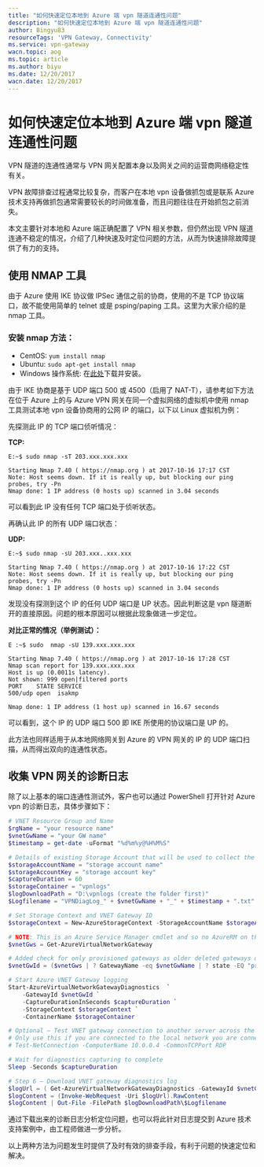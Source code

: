 ```yaml
---
title: "如何快速定位本地到 Azure 端 vpn 隧道连通性问题"
description: "如何快速定位本地到 Azure 端 vpn 隧道连通性问题"
author: Bingyu83
resourceTags: 'VPN Gateway, Connectivity'
ms.service: vpn-gateway
wacn.topic: aog
ms.topic: article
ms.author: biyu
ms.date: 12/20/2017
wacn.date: 12/20/2017
---
```


# 如何快速定位本地到 Azure 端 vpn 隧道连通性问题

VPN 隧道的连通性通常与 VPN 网关配置本身以及网关之间的运营商网络稳定性有关。

VPN 故障排查过程通常比较复杂，而客户在本地 vpn 设备做抓包或是联系 Azure 技术支持再做抓包通常需要较长的时间做准备，而且问题往往在开始抓包之前消失。

本文主要针对本地和 Azure 端正确配置了 VPN 相关参数，但仍然出现 VPN 隧道连通不稳定的情况，介绍了几种快速及时定位问题的方法，从而为快速排除故障提供了有力的支持。

## 使用 NMAP 工具

由于 Azure 使用 IKE 协议做 IPSec 通信之前的协商，使用的不是 TCP 协议端口，故不能使用简单的 telnet 或是 psping/paping 工具。这里为大家介绍的是 nmap 工具。

### 安装 nmap 方法：

- CentOS: `yum install nmap`<br>
- Ubuntu: `sudo apt-get install nmap`<br>
- Windows 操作系统: 在[此处](https://nmap.org/download.html)下载并安装。

由于 IKE 协商是基于 UDP 端口 500 或 4500（启用了 NAT-T），请参考如下方法在位于 Azure 上的与 Azure VPN 网关在同一个虚拟网络的虚拟机中使用 nmap 工具测试本地 vpn 设备协商用的公网 IP 的端口，以下以 Linux 虚拟机为例：

先探测此 IP 的 TCP 端口侦听情况：

**TCP:**

```
E:~$ sudo nmap -sT 203.xxx.xxx.xxx

Starting Nmap 7.40 ( https://nmap.org ) at 2017-10-16 17:17 CST
Note: Host seems down. If it is really up, but blocking our ping probes, try -Pn
Nmap done: 1 IP address (0 hosts up) scanned in 3.04 seconds
```

可以看到此 IP 没有任何 TCP 端口处于侦听状态。

再确认此 IP 的所有 UDP 端口状态：

**UDP:**

```
E:~$ sudo nmap -sU 203.xxx..xxx.xxx
 
Starting Nmap 7.40 ( https://nmap.org ) at 2017-10-16 17:22 CST
Note: Host seems down. If it is really up, but blocking our ping probes, try -Pn
Nmap done: 1 IP address (0 hosts up) scanned in 3.04 seconds
```

发现没有探测到这个 IP 的任何 UDP 端口是 UP 状态。因此判断这是 vpn 隧道断开的直接原因。问题的根本原因可以根据此现象做进一步定位。

**对比正常的情况（举例测试）：**

```
E :~$ sudo  nmap -sU 139.xxx.xxx.xxx
 
Starting Nmap 7.40 ( https://nmap.org ) at 2017-10-16 17:28 CST
Nmap scan report for 139.xxx.xxx.xxx
Host is up (0.0011s latency).
Not shown: 999 open|filtered ports
PORT    STATE SERVICE
500/udp open  isakmp
 
Nmap done: 1 IP address (1 host up) scanned in 16.67 seconds
```

可以看到，这个 IP 的 UDP 端口 500 即 IKE 所使用的协议端口是 UP 的。

此方法也同样适用于从本地网络网关到 Azure 的 VPN 网关的 IP 的 UDP 端口扫描，从而得出双向的连通性状态。

## 收集 VPN 网关的诊断日志

除了以上基本的端口连通性测试外，客户也可以通过 PowerShell 打开针对 Azure vpn 的诊断日志，具体步骤如下：

```PowerShell
# VNET Resource Group and Name
$rgName = "your resource name"
$vnetGwName = "your GW name"
$timestamp = get-date -uFormat "%d%m%y@%H%M%S"

# Details of existing Storage Account that will be used to collect the logs
$storageAccountName = "storage account name"
$storageAccountKey = "storage account key"
$captureDuration = 60
$storageContainer = "vpnlogs"
$logDownloadPath = "D:\vpnlogs (create the folder first)"
$Logfilename = "VPNDiagLog_" + $vnetGwName + "_" + $timestamp + ".txt"

# Set Storage Context and VNET Gateway ID
$storageContext = New-AzureStorageContext -StorageAccountName $storageAccountName -StorageAccountKey $storageAccountKey

# NOTE: This is an Azure Service Manager cmdlet and so no AzureRM on this one.  AzureRM will not work as we don’t get the gatewayID with it.
$vnetGws = Get-AzureVirtualNetworkGateway

# Added check for only provisioned gateways as older deleted gateways of same name can also appear in results and capture will fail
$vnetGwId = ($vnetGws | ? GatewayName -eq $vnetGwName | ? state -EQ "provisioned").GatewayID

# Start Azure VNET Gateway logging
Start-AzureVirtualNetworkGatewayDiagnostics  `
    -GatewayId $vnetGwId `
    -CaptureDurationInSeconds $captureDuration `
    -StorageContext $storageContext `
    -ContainerName $storageContainer

# Optional – Test VNET gateway connection to another server across the tunnel 
# Only use this if you are connected to the local network you are connecting to FROM Azure. Otherwise create some traffic across the link from on prem.
# Test-NetConnection -ComputerName 10.0.0.4 -CommonTCPPort RDP

# Wait for diagnostics capturing to complete
Sleep -Seconds $captureDuration

# Step 6 – Download VNET gateway diagnostics log
$logUrl = ( Get-AzureVirtualNetworkGatewayDiagnostics -GatewayId $vnetGwId).DiagnosticsUrl
$logContent = (Invoke-WebRequest -Uri $logUrl).RawContent
$logContent | Out-File -FilePath $logDownloadPath\$Logfilename
```

通过下载出来的诊断日志分析定位问题，也可以将此针对日志提交到 Azure 技术支持案例中，由工程师做进一步分析。

以上两种方法为问题发生时提供了及时有效的排查手段，有利于问题的快速定位和解决。